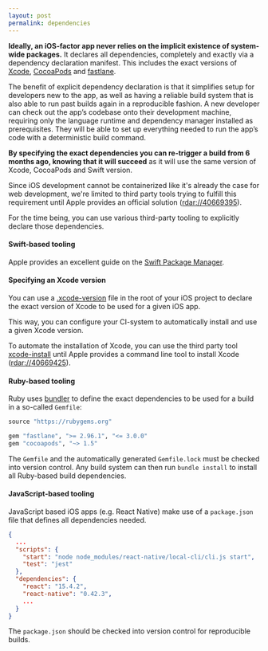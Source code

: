 ```yaml
---
layout: post
permalink: dependencies
---
```


**Ideally, an iOS-factor app never relies on the implicit existence of system-wide packages.** It declares all dependencies, completely and exactly via a dependency declaration manifest. This includes the exact versions of [Xcode](https://developer.apple.com/xcode), [CocoaPods](https://cocoapods.org) and [fastlane](https://fastlane.tools). 

The benefit of explicit dependency declaration is that it simplifies setup for developers new to the app, as well as having a reliable build system that is also able to run past builds again in a reproducible fashion. A new developer can check out the app’s codebase onto their development machine, requiring only the language runtime and dependency manager installed as prerequisites. They will be able to set up everything needed to run the app’s code with a deterministic build command.

**By specifying the exact dependencies you can re-trigger a build from 6 months ago, knowing that it will succeed** as it will use the same version of Xcode, CocoaPods and Swift version. 

Since iOS development cannot be containerized like it's already the case for web development, we're limited to third party tools trying to fulfill this requirement until Apple provides an official solution ([rdar://40669395](https://openradar.appspot.com/radar?id=4929082424819712)).

For the time being, you can use various third-party tooling to explicitly declare those dependencies.

#### Swift-based tooling

Apple provides an excellent guide on the [Swift Package Manager](https://swift.org/package-manager).

#### Specifying an Xcode version

You can use a [.xcode-version](https://github.com/fastlane/ci/blob/master/docs/xcode-version.md) file in the root of your iOS project to declare the exact version of Xcode to be used for a given iOS app.

This way, you can configure your CI-system to automatically install and use a given Xcode version. 

To automate the installation of Xcode, you can use the third party tool [xcode-install](https://github.com/krausefx/xcode-install) until Apple provides a command line tool to install Xcode ([rdar://40669425](https://openradar.appspot.com/radar?id=5064112975380480)).

#### Ruby-based tooling

Ruby uses [bundler](https://bundler.io) to define the exact dependencies to be used for a build in a so-called `Gemfile`:

```ruby
source "https://rubygems.org"

gem "fastlane", ">= 2.96.1", "<= 3.0.0"
gem "cocoapods", "~> 1.5"
```

The `Gemfile` and the automatically generated `Gemfile.lock` must be checked into version control. Any build system can then run `bundle install` to install all Ruby-based build dependencies.

#### JavaScript-based tooling

JavaScript based iOS apps (e.g. React Native) make use of a `package.json` file that defines all dependencies needed.

```json
{
  ...
  "scripts": {
    "start": "node node_modules/react-native/local-cli/cli.js start",
    "test": "jest"
  },
  "dependencies": {
    "react": "15.4.2",
    "react-native": "0.42.3",
    ...
  }
}
```

The `package.json` should be checked into version control for reproducible builds.

